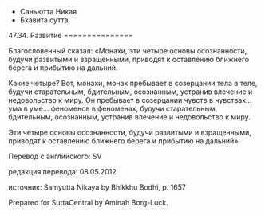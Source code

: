 









* Саньютта Никая
* Бхавита сутта


47\.34\. Развитие
\=\=\=\=\=\=\=\=\=\=\=\=\=\=\=



Благословенный сказал: «Монахи, эти четыре основы осознанности, будучи развитыми и взращенными, приводят к оставлению ближнего берега и прибытию на дальний\.


Какие четыре? Вот, монахи, монах пребывает в созерцании тела в теле, будучи старательным, бдительным, осознанным, устранив влечение и недовольство к миру\. Он пребывает в созерцании чувств в чувствах… ума в уме… феноменов в феноменах, будучи старательным, бдительным, осознанным, устранив влечение и недовольство к миру\.


Эти четыре основы осознанности, будучи развитыми и взращенными, приводят к оставлению ближнего берега и прибытию на дальний»\.



Перевод с английского: SV


редакция перевода: 08\.05\.2012


источник: Samyutta Nikaya by Bhikkhu Bodhi, p\. 1657


Prepared for SuttaCentral by Aminah Borg\-Luck\.






